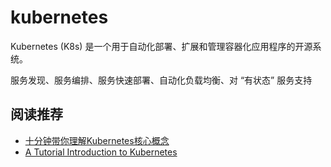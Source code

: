 # kubernetes


Kubernetes (K8s) 是一个用于自动化部署、扩展和管理容器化应用程序的开源系统。

服务发现、服务编排、服务快速部署、自动化负载均衡、对 “有状态” 服务支持

## 阅读推荐

* [十分钟带你理解Kubernetes核心概念](http://www.dockone.io/article/932)
* [A Tutorial Introduction to Kubernetes](http://okigiveup.net/a-tutorial-introduction-to-kubernetes/)
